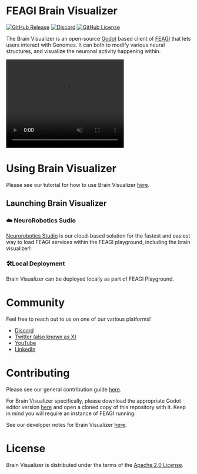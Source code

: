 # FEAGI Brain Visualizer

[![GitHub Release](https://img.shields.io/github/v/release/feagi/brain-visualizer)](https://github.com/feagi/brain-visualizer/releases) [![Discord](https://img.shields.io/discord/1242546683791933480)](https://discord.gg/PTVC8fyGN8) [![GitHub License](https://img.shields.io/github/license/feagi/brain-visualizer)](https://www.apache.org/licenses/LICENSE-2.0.txt)


The Brain Visualizer is an open-source [Godot](https://github.com/godotengine/godot) based client of [FEAGI](https://github.com/feagi/feagi) that lets users interact with Genomes. It can both to modify various neural structures, and visualize the neuronal activity happening within.

<video autoplay muted src="https://github.com/user-attachments/assets/5578d618-5fee-40f5-8413-c29d2e91c951" width="320" height="240"></video>


# Using Brain Visualizer
Please see our tutorial for how to use Brain Visualizer [here](https://youtu.be/hH1KYexMQsA).

## Launching Brain Visualizer
###  ☁️ NeuroRobotics Sudio

[Neurorobotics Studio](https://www.neuraville.com/neurorobotics-studio) is our cloud-based solution for the fastest and easiest way to load FEAGI services within the FEAGI playground, including the brain visualizer!

### 🛠️Local Deployment
Brain Visualizer can be deployed locally as part of FEAGI Playground.

# Community
Feel free to reach out to us on one of our various platforms!
- [Discord](https://discord.gg/PTVC8fyGN8)
- [Twitter (also known as X)](https://x.com/neuraville)
- [YouTube](https://www.youtube.com/@Neuraville)
- [LinkedIn](https://www.linkedin.com/groups/12777894/)

# Contributing
Please see our general contribution guide [here](https://github.com/feagi/feagi/blob/staging/CONTRIBUTING.md).

For Brain Visualizer specifically, please download the appropriate Godot editor version [here](https://godotengine.org/download/archive/4.2.2-stable) and open a cloned copy of this repository with it. Keep in mind you will require an instance of FEAGI running.

See our developer notes for Brain Visualizer [here](https://github.com/feagi/brain-visualizer/blob/staging/docs/Architecture.md).

# License
Brain Visualizer is distributed under the terms of the [Apache 2.0 License](https://www.apache.org/licenses/LICENSE-2.0.txt).
